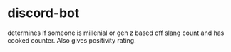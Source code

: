 # discord-bot

determines if someone is millenial or gen z based off slang count and has cooked counter. Also gives positivity rating.
